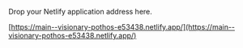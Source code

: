Drop your Netlify application address here.

[https://main--visionary-pothos-e53438.netlify.app/](https://main--visionary-pothos-e53438.netlify.app/)
